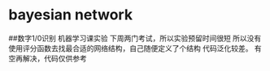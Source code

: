 # bayesian network
##数字1/0识别
机器学习课实验
下周两门考试，所以实验预留时间很短
所以没有使用评分函数去找最合适的网络结构，自己随便定义了个结构
代码泛化较差。
有空再解决，代码仅供参考

